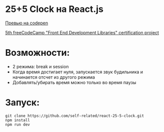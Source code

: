 # 25+5 Clock на React.js

[Превью на codepen](https://codepen.io/self-related/pen/jOgLXMO)

[5th freeCodeCamp "Front End Development Libraries" certification project](https://www.freecodecamp.org/certification/nekit/front-end-development-libraries)
 
# Возможности:
- 2 режима: break и session
- Когда время достигает нуля, запускается звук будильника и начинается отсчет из другого режима
- Добавлять/убирать время можно только во время паузы

# Запуск:
```
git clone https://github.com/self-related/react-25-5-clock.git
npm install
npm run dev
```
